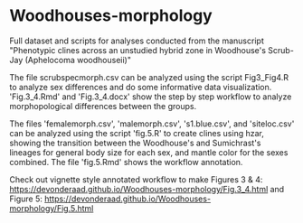 # Woodhouses-morphology
Full dataset and scripts for analyses conducted from the manuscript "Phenotypic clines across an unstudied hybrid zone in Woodhouse's Scrub-Jay (Aphelocoma woodhouseii)"

The file scrubspecmorph.csv can be analyzed using the script Fig3_Fig4.R to analyze sex differences and do some informative data visualization. 'Fig.3_4.Rmd' and 'Fig.3_4.docx' show the step by step workflow to analyze morphopological differences between the groups.

The files 'femalemorph.csv', 'malemorph.csv', 's1.blue.csv', and 'siteloc.csv' can be analyzed using the script 'fig.5.R' to create clines using hzar, showing the transition between the Woodhouse's and Sumichrast's lineages for general body size for each sex, and mantle color for the sexes combined. The file 'fig.5.Rmd' shows the workflow annotation.

Check out vignette style annotated workflow to make Figures 3 & 4: https://devonderaad.github.io/Woodhouses-morphology/Fig.3_4.html and Figure 5: https://devonderaad.github.io/Woodhouses-morphology/Fig.5.html
